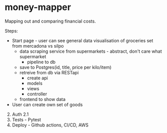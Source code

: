 # money-mapper
Mapping out and comparing financial costs.

Steps:
- Start page - user can see general data visualisation of groceries set from mercadona vs silpo
    - data scraping service from supermarkets - abstract, don't care what supermarket
        - pipeline to db
    - save to Postgres(id, title, price per kilo/item)
    - retreive from db via RESTapi
        - create api
        - models
        - views
        - controller
    - frontend to show data
- User can create own set of goods








2. Auth
2.1 
3. Tests - Pytest
4. Deploy - Github actions, CI/CD, AWS